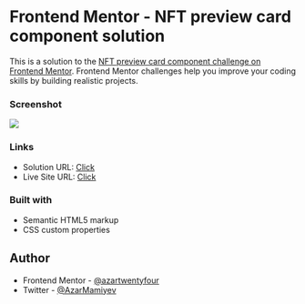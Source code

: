 # Frontend Mentor - NFT preview card component solution

This is a solution to the [NFT preview card component challenge on Frontend Mentor](https://www.frontendmentor.io/challenges/nft-preview-card-component-SbdUL_w0U). Frontend Mentor challenges help you improve your coding skills by building realistic projects.

### Screenshot

![](https://github.com/azartwentyfour/frontendmentor_nft-preview-card-component/blob/main/screenshot.png?raw=true)

### Links

-   Solution URL: [Click](https://www.frontendmentor.io/solutions/nft-preview-card-component-solution-with-pure-html-and-css-ByFlwzsGc)
-   Live Site URL: [Click](https://azartwentyfour.github.io/frontendmentor_nft-preview-card-component)

### Built with

-   Semantic HTML5 markup
-   CSS custom properties

## Author

-   Frontend Mentor - [@azartwentyfour](https://www.frontendmentor.io/profile/azartwentyfour)
-   Twitter - [@AzarMamiyev](https://www.twitter.com/AzarMamiyev)
